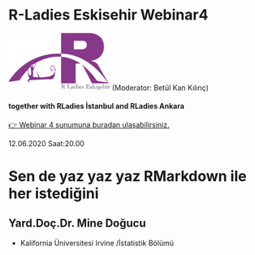 # R-Ladies Eskisehir Webinar4

<img src="https://github.com/bkanx/R-Ladies-EskisehR-Stickers/blob/master/Init.png" width="200"> (Moderator: Betül Kan Kılınç)

#### together with RLadies İstanbul and RLadies Ankara

[:point_right:  Webinar 4 sunumuna buradan ulaşabilirsiniz. ](https://bkanx.github.io/RLadiesEskisehir-Webinar4/)




12.06.2020 Saat:20.00

# Sen de yaz yaz yaz RMarkdown ile her istediğini

## Yard.Doç.Dr. Mine Doğucu

  
  - Kalifornia Üniversitesi Irvine /İstatistik Bölümü

